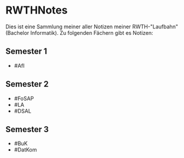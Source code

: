 # RWTHNotes
Dies ist eine Sammlung meiner aller Notizen meiner RWTH-"Laufbahn" (Bachelor Informatik).
Zu folgenden Fächern gibt es Notizen:

## Semester 1
- #AfI 

## Semester 2
- #FoSAP 
- #LA 
- #DSAL 

## Semester 3
- #BuK 
- #DatKom 